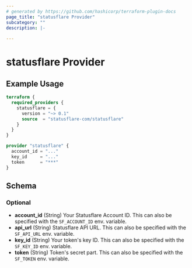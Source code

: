 ```yaml
---
# generated by https://github.com/hashicorp/terraform-plugin-docs
page_title: "statusflare Provider"
subcategory: ""
description: |-
  
---
```


# statusflare Provider



## Example Usage

```terraform
terraform {
  required_providers {
    statusflare = {
      version = "~> 0.1"
      source  = "statusflare-com/statusflare"
    }
  }
}

provider "statusflare" {
  account_id = "..."
  key_id     = "..."
  token      = "***"
}
```

<!-- schema generated by tfplugindocs -->
## Schema

### Optional

- **account_id** (String) Your Statusflare Account ID. This can also be specified with the `SF_ACCOUNT_ID` env. variable.
- **api_url** (String) Statusflare API URL. This can also be specified with the `SF_API_URL` env. variable.
- **key_id** (String) Your token's key ID. This can also be specified with the `SF_KEY_ID` env. variable.
- **token** (String) Token's secret part. This can also be specified with the `SF_TOKEN` env. variable.
